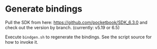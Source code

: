 # Generate bindings

Pull the SDK from here: https://github.com/pocketbook/SDK_6.3.0 and check out the version by branch.
(currently: v5.19 or 6.5)

Execute `bindgen.sh` to regenerate the bindings. See the script source for how to invoke it.
